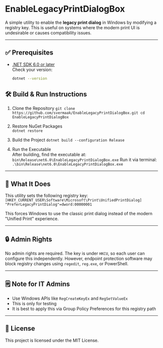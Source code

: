 
# EnableLegacyPrintDialogBox

A simple utility to enable the **legacy print dialog** in Windows by modifying a registry key.
This is useful on systems where the modern print UI is undesirable or causes compatibility issues.

---

## ✅ Prerequisites
- [.NET SDK 6.0 or later](https://dotnet.microsoft.com/en-us/download)  
  Check your version:
  ```bash
  dotnet --version

## 🛠️ Build & Run Instructions
1.  Clone the Repository
    `git clone https://github.com/svermaak/EnableLegacyPrintDialogBox.git
    cd EnableLegacyPrintDialogBox` 
    
2.  Restore NuGet Packages   
    `dotnet restore` 
    
3.  Build the Project
    `dotnet build --configuration Release` 
    
4.  Run the Executable  
    After building, find the executable at:     
    `bin\Release\net6.0\EnableLegacyPrintDialogBox.exe` 
    Run it via terminal:
    `.\bin\Release\net6.0\EnableLegacyPrintDialogBox.exe` 
    

----------

## 🧪 What It Does

This utility sets the following registry key:
`[HKEY_CURRENT_USER\Software\Microsoft\Print\UnifiedPrintDialog]
"PreferLegacyPrintDialog"=dword:00000001` 

This forces Windows to use the classic print dialog instead of the modern "Unified Print" experience.

----------

## 🔒 Admin Rights

No admin rights are required. The key is under `HKCU`, so each user can configure this independently.
However, endpoint protection software may block registry changes using `regedit`, `reg.exe`, or PowerShell.

----------

## 🗒️ Note for IT Admins
-  Use Windows APIs like `RegCreateKeyEx` and `RegSetValueEx`
-  This is only for testing
-  It is best to apply this via Group Policy Preferences for this registry path
    

----------

## 📜 License

This project is licensed under the MIT License.

